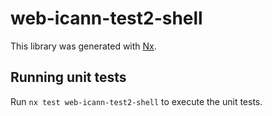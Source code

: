 # web-icann-test2-shell

This library was generated with [Nx](https://nx.dev).

## Running unit tests

Run `nx test web-icann-test2-shell` to execute the unit tests.

